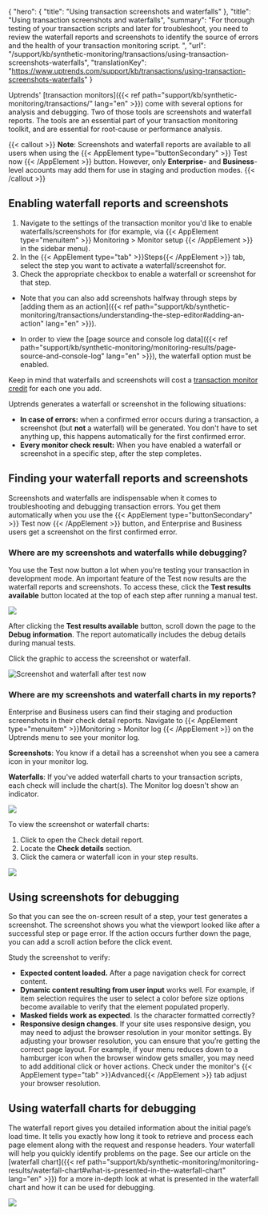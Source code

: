 {
  "hero": {
    "title": "Using transaction screenshots and waterfalls"
  },
  "title": "Using transaction screenshots and waterfalls",
  "summary": "For thorough testing of your transaction scripts and later for troubleshoot, you need to review the waterfall reports and screenshots to identify the source of errors and the health of your transaction monitoring script. ",
  "url": "/support/kb/synthetic-monitoring/transactions/using-transaction-screenshots-waterfalls",
  "translationKey": "https://www.uptrends.com/support/kb/transactions/using-transaction-screenshots-waterfalls"
}

Uptrends' [transaction monitors]({{< ref path="support/kb/synthetic-monitoring/transactions/" lang="en" >}}) come with several options for analysis and debugging. Two of those tools are screenshots and waterfall reports. The tools are an essential part of your transaction monitoring toolkit, and are essential for root-cause or performance analysis. 

{{< callout >}}
**Note**: Screenshots and waterfall reports are available to all users when using the {{< AppElement type="buttonSecondary" >}} Test now {{< /AppElement >}} button. However, only **Enterprise-** and **Business**-level accounts may add them for use in staging and production modes.
{{< /callout >}}

## Enabling waterfall reports and screenshots

1.   Navigate to the settings of the transaction monitor you'd like to enable waterfalls/screenshots for (for example, via {{< AppElement type="menuitem" >}} Monitoring > Monitor setup {{< /AppElement >}} in the sidebar menu).
2.   In the {{< AppElement type="tab" >}}Steps{{< /AppElement >}} tab, select the step you want to activate a waterfall/screenshot for.
3.   Check the appropriate checkbox to enable a waterfall or screenshot for that step. 

  -  Note that you can also add screenshots halfway through steps by [adding them as an action]({{< ref path="support/kb/synthetic-monitoring/transactions/understanding-the-step-editor#adding-an-action" lang="en" >}}).

  - In order to view the [page source and console log data]({{< ref path="support/kb/synthetic-monitoring/monitoring-results/page-source-and-console-log" lang="en" >}}), the waterfall option must be enabled.

Keep in mind that waterfalls and screenshots will cost a [transaction monitor credit](/support/kb/synthetic-monitoring/transactions/Understanding-transaction-monitor-count-calculations) for each one you add.



Uptrends generates a waterfall or screenshot in the following situations:

-   **In case of errors:** when a confirmed error occurs during a transaction, a screenshot (but **not** a waterfall) will be generated. You don't have to set anything up, this happens automatically for the first confirmed error.
-   **Every monitor check result:** When you have enabled a waterfall or screenshot in a specific step, after the step completes.

## Finding your waterfall reports and screenshots

Screenshots and waterfalls are indispensable when it comes to troubleshooting and debugging transaction errors. You get them automatically when you use the {{< AppElement type="buttonSecondary" >}} Test now {{< /AppElement >}} button, and Enterprise and Business users get a screenshot on the first confirmed error.

### Where are my screenshots and waterfalls while debugging?

You use the Test now button a lot when you're testing your transaction in development mode. An important feature of the Test now results are the waterfall reports and screenshots. To access these, click the **Test results available** button located at the top of each step after running a manual test.

![](/img/content/5e8923ca-fa6e-44ad-a8ef-02c744d36adb.png)

After clicking the **Test results available** button, scroll down the page to the **Debug information**. The report automatically includes the debug details during manual tests.

Click the graphic to access the screenshot or waterfall.

![Screenshot and waterfall after test now](/img/content/scr-waterfall-screenshot-after-test-now.min.png)

### Where are my screenshots and waterfall charts in my reports?

Enterprise and Business users can find their staging and production screenshots in their check detail reports. Navigate to {{< AppElement type="menuitem" >}}Monitoring > Monitor log {{< /AppElement >}} on the Uptrends menu to see your monitor log.

**Screenshots**: You know if a detail has a screenshot when you see a camera icon in your monitor log.

**Waterfalls**: If you've added waterfall charts to your transaction scripts, each check will include the chart(s). The Monitor log doesn't show an indicator.

![](/img/content/f7f72770-69e4-4f8b-8b34-ed7c6a09848b.png)

To view the screenshot or waterfall charts:

1. Click to open the Check detail report.
2. Locate the **Check details** section.
3. Click the camera or waterfall icon in your step results.

![](/img/content/70d49d55-56e4-4989-9259-1bea703b0bb3.png)

## Using screenshots for debugging

So that you can see the on-screen result of a step, your test generates a screenshot. The screenshot shows you what the viewport looked like after a successful step or page error. If the action occurs further down the page, you can add a scroll action before the click event.

Study the screenshot to verify:

-   **Expected content loaded.** After a page navigation check for correct content.
-   **Dynamic content resulting from user input** works well. For example, if item selection requires the user to select a color before size options become available to verify that the element populated properly.
-   **Masked fields work as expected**. Is the character formatted correctly?
-   **Responsive design changes**. If your site uses responsive design, you may need to adjust the browser resolution in your monitor settings. By adjusting your browser resolution, you can ensure that you’re getting the correct page layout. For example, if your menu reduces down to a hamburger icon when the browser window gets smaller, you may need to add additional click or hover actions. Check under the monitor's {{< AppElement type="tab" >}}Advanced{{< /AppElement >}} tab adjust your browser resolution.

## Using waterfall charts for debugging

The waterfall report gives you detailed information about the initial page’s load time. It tells you exactly how long it took to retrieve and process each page element along with the request and response headers. Your waterfall will help you quickly identify problems on the page. See our article on the [waterfall chart]({{< ref path="support/kb/synthetic-monitoring/monitoring-results/waterfall-chart#what-is-presented-in-the-waterfall-chart" lang="en" >}}) for a more in-depth look at what is presented in the waterfall chart and how it can be used for debugging. 

![](/img/content/d4dee11f-d9f9-464c-a988-4d0c4254100b.png)


